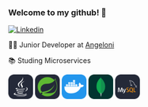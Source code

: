 ### Welcome to my github! 👋
[![Linkedin](https://img.shields.io/badge/LinkedIn-0077B5?style=for-the-badge&logo=linkedin&logoColor=white)](https://www.linkedin.com/in/vitor-da-silveira-coelho-b6a7111bb/)

<div>
 <p>👨‍💻 Junior Developer at  <a href="https://www.angeloni.com.br/grupoangeloni/index">Angeloni</a></p>
 <p>📚 Studing Microservices</p>
</div>

 <div>
  <img align="center" width="50" heigth="40" src="https://github.com/tandpfun/skill-icons/blob/main/icons/Java-Dark.svg"> 
  <img align="center" width="50" heigth="40" src="https://github.com/tandpfun/skill-icons/blob/main/icons/Spring-Dark.svg"> 
  <img align="center" width="50" heigth="40" src="https://github.com/tandpfun/skill-icons/blob/main/icons/Docker.svg">
  <img align="center" width="50" heigth="40" src="https://github.com/tandpfun/skill-icons/blob/main/icons/MongoDB.svg">
  <img align="center" width="50" heigth="40" src="https://github.com/tandpfun/skill-icons/blob/main/icons/MySQL-Dark.svg">
</div>



